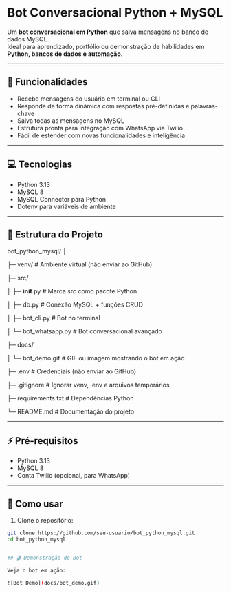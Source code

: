 # Bot Conversacional Python + MySQL

Um **bot conversacional em Python** que salva mensagens no banco de dados MySQL.  
Ideal para aprendizado, portfólio ou demonstração de habilidades em **Python, bancos de dados e automação**.

---

## 📝 Funcionalidades

- Recebe mensagens do usuário em terminal ou CLI
- Responde de forma dinâmica com respostas pré-definidas e palavras-chave
- Salva todas as mensagens no MySQL
- Estrutura pronta para integração com WhatsApp via Twilio
- Fácil de estender com novas funcionalidades e inteligência

---

## 💻 Tecnologias

- Python 3.13
- MySQL 8
- MySQL Connector para Python
- Dotenv para variáveis de ambiente

---

## 📂 Estrutura do Projeto

bot_python_mysql/
│

├─ venv/                       # Ambiente virtual (não enviar ao GitHub)

├─ src/

│   ├─ __init__.py             # Marca src como pacote Python

│   ├─ db.py                   # Conexão MySQL + funções CRUD

│   ├─ bot_cli.py              # Bot no terminal

│   └─ bot_whatsapp.py         # Bot conversacional avançado

├─ docs/

│   └─ bot_demo.gif            # GIF ou imagem mostrando o bot em ação

├─ .env                        # Credenciais (não enviar ao GitHub)

├─ .gitignore                  # Ignorar venv, .env e arquivos temporários

├─ requirements.txt            # Dependências Python

└─ README.md                   # Documentação do projeto


---

## ⚡ Pré-requisitos

- Python 3.13
- MySQL 8
- Conta Twilio (opcional, para WhatsApp)

---

## 🚀 Como usar

1. Clone o repositório:
```bash
git clone https://github.com/seu-usuario/bot_python_mysql.git
cd bot_python_mysql


## 🎬 Demonstração do Bot

Veja o bot em ação:

![Bot Demo](docs/bot_demo.gif)

